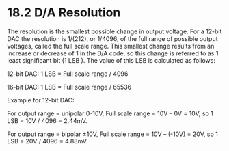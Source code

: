 # 18.2 D/A Resolution

The resolution is the smallest possible change in output voltage. For a 12-bit DAC the resolution is 1/\(212\), or 1/4096, of the full range of possible output voltages, called the full scale range. This smallest change results from an increase or decrease of 1 in the D/A code, so this change is referred to as 1 least significant bit \(1 LSB \). The value of this LSB is calculated as follows: 

12-bit DAC: 1 LSB = Full scale range / 4096 

16-bit DAC: 1 LSB = Full scale range / 65536 

Example for 12-bit DAC: 

For output range = unipolar 0-10V, Full scale range = 10V – 0V = 10V, so 1 LSB = 10V / 4096 = 2.44mV. 

For output range = bipolar ±10V, Full scale range = 10V – \(-10V\) = 20V, so 1 LSB = 20V / 4096 = 4.88mV.

